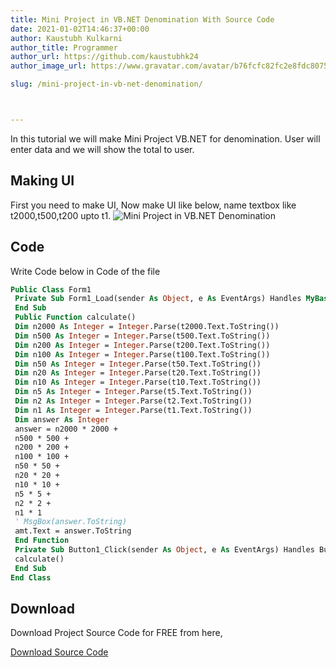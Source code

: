 ```yaml
---
title: Mini Project in VB.NET Denomination With Source Code
date: 2021-01-02T14:46:37+00:00
author: Kaustubh Kulkarni
author_title: Programmer
author_url: https://github.com/kaustubhk24
author_image_url: https://www.gravatar.com/avatar/b76fcfc82fc2e8fdc8075636f1735f61?s=200

slug: /mini-project-in-vb-net-denomination/



---
```

In this tutorial we will make Mini Project VB.NET for denomination. User will enter data and we will show the total to user.

## Making UI

First you need to make UI, Now make UI like below, name textbox like t2000,t500,t200 upto t1.
![Mini Project in VB.NET Denomination](https://www.kaustubh.codes/imgs/wp-content/uploads/2021/01/image-4.png) 

## Code

Write Code below in Code of the file

```vb title="file.vb"
Public Class Form1
 Private Sub Form1_Load(sender As Object, e As EventArgs) Handles MyBase.Load
 End Sub
 Public Function calculate()
 Dim n2000 As Integer = Integer.Parse(t2000.Text.ToString())
 Dim n500 As Integer = Integer.Parse(t500.Text.ToString())
 Dim n200 As Integer = Integer.Parse(t200.Text.ToString())
 Dim n100 As Integer = Integer.Parse(t100.Text.ToString())
 Dim n50 As Integer = Integer.Parse(t50.Text.ToString())
 Dim n20 As Integer = Integer.Parse(t20.Text.ToString())
 Dim n10 As Integer = Integer.Parse(t10.Text.ToString())
 Dim n5 As Integer = Integer.Parse(t5.Text.ToString())
 Dim n2 As Integer = Integer.Parse(t2.Text.ToString())
 Dim n1 As Integer = Integer.Parse(t1.Text.ToString())
 Dim answer As Integer
 answer = n2000 * 2000 +
 n500 * 500 +
 n200 * 200 +
 n100 * 100 +
 n50 * 50 +
 n20 * 20 +
 n10 * 10 +
 n5 * 5 +
 n2 * 2 +
 n1 * 1
 ' MsgBox(answer.ToString)
 amt.Text = answer.ToString
 End Function
 Private Sub Button1_Click(sender As Object, e As EventArgs) Handles Button1.Click
 calculate()
 End Sub
End Class

```





## Download

Download Project Source Code for FREE from here,



[Download Source Code](https://github.com/JustInClicks-com/static-cdn/raw/main/Downloads/Desktop/Denomination.rar)

